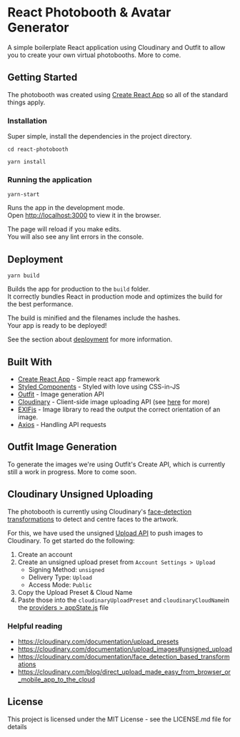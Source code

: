 # React Photobooth & Avatar Generator

A simple boilerplate React application using Cloudinary and Outfit to allow you to create your own virtual photobooths. More to come.

## Getting Started

The photobooth was created using [Create React App](https://github.com/facebook/create-react-app) so all of the standard things apply.

### Installation

Super simple, install the dependencies in the project directory.

```
cd react-photobooth
```

```
yarn install
```

### Running the application

```
yarn-start
```

Runs the app in the development mode.<br />
Open [http://localhost:3000](http://localhost:3000) to view it in the browser.

The page will reload if you make edits.<br />
You will also see any lint errors in the console.

## Deployment

```
yarn build
```

Builds the app for production to the `build` folder.<br />
It correctly bundles React in production mode and optimizes the build for the best performance.

The build is minified and the filenames include the hashes.<br />
Your app is ready to be deployed!

See the section about [deployment](https://facebook.github.io/create-react-app/docs/deployment) for more information.

## Built With

- [Create React App](https://github.com/facebook/create-react-app) - Simple react app framework
- [Styled Components](https://styled-components.com/) - Styled with love using CSS-in-JS
- [Outfit](https://outfit.io/) - Image generation API
- [Cloudinary](https://cloudinary.com/) - Client-side image uploading API (see [here](#cloudinary-unsigned-uploading) for more)
- [EXIFjs](https://github.com/exif-js/exif-js) - Image library to read the output the correct orientation of an image.
- [Axios](https://github.com/axios/axios) - Handling API requests

## Outfit Image Generation

To generate the images we're using Outfit's Create API, which is currently still a work in progress. More to come soon.

## Cloudinary Unsigned Uploading

The photobooth is currently using Cloudinary's [face-detection transformations](https://cloudinary.com/documentation/javascript_image_and_video_upload) to detect and centre faces to the artwork.

For this, we have used the unsigned [Upload API](https://cloudinary.com/documentation/upload_images#unsigned_upload) to push images to Cloudinary. To get started do the following:

1. Create an account
2. Create an unsigned upload preset from `Account Settings > Upload`
   - Signing Method: `unsigned`
   - Delivery Type: `Upload`
   - Access Mode: `Public`
3. Copy the Upload Preset & Cloud Name
4. Paste those into the `cloudinaryUploadPreset` and `cloudinaryCloudName`in the [providers > appState.js](/src/providers/appState.js) file

### Helpful reading

- https://cloudinary.com/documentation/upload_presets
- https://cloudinary.com/documentation/upload_images#unsigned_upload
- https://cloudinary.com/documentation/face_detection_based_transformations
- https://cloudinary.com/blog/direct_upload_made_easy_from_browser_or_mobile_app_to_the_cloud

## License

This project is licensed under the MIT License - see the LICENSE.md file for details

